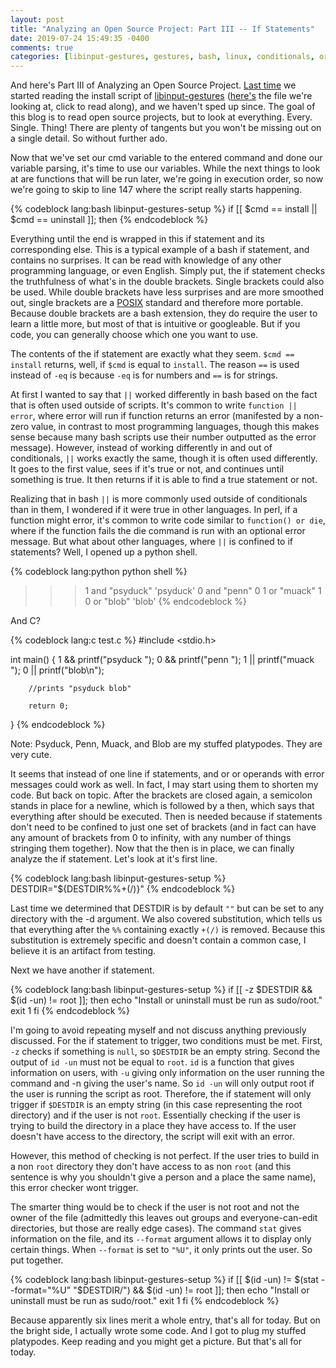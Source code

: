 ```yaml
---
layout: post
title: "Analyzing an Open Source Project: Part III -- If Statements"
date: 2019-07-24 15:49:35 -0400
comments: true
categories: [libinput-gestures, gestures, bash, linux, conditionals, or]
---
```

And here's Part III of Analyzing an Open Source Project. [Last time](/blog/2019/07/02/analyzing-an-open-source-project-part-ii-reading-installation-script-arguments/) we started reading the install script of [libinput-gestures](https://github.com/bulletmark/libinput-gestures) ([here's](https://github.com/bulletmark/libinput-gestures/blob/master/libinput-gestures-setup#L147) the file we're looking at, click to read along), and we haven't sped up since. The goal of this blog is to read open source projects, but to look at everything. Every. Single. Thing! There are plenty of tangents but you won't be missing out on a single detail. So without further ado.

Now that we've set our cmd variable to the entered command and done our variable parsing, it's time to use our variables. While the next things to look at are functions that will be run later, we're going in execution order, so now we're going to skip to line 147 where the script really starts happening.

{% codeblock lang:bash libinput-gestures-setup %}
if [[ $cmd == install || $cmd == uninstall ]]; then
{% endcodeblock %}

Everything until the end is wrapped in this if statement and its corresponding else. This is a typical example of a bash if statement, and contains no surprises. It can be read with knowledge of any other programming language, or even English. Simply put, the if statement checks the truthfulness of what's in the double brackets. Single brackets could also be used. While double brackets have less surprises and are more smoothed out, single brackets are a [POSIX](https://pubs.opengroup.org/onlinepubs/9699919799/) standard and therefore more portable. Because double brackets are a bash extension, they do require the user to learn a little more, but most of that is intuitive or googleable. But if you code, you can generally choose which one you want to use.

The contents of the if statement are exactly what they seem. `$cmd == install` returns, well, if `$cmd` is equal to `install`. The reason `==` is used instead of `-eq` is because `-eq` is for numbers and `==` is for strings.

At first I wanted to say that `||` worked differently in bash based on the fact that is often used outside of scripts. It's common to write `function || error`, where error will run if function returns an error (manifested by a non-zero value, in contrast to most programming languages, though this makes sense because many bash scripts use their number outputted as the error message). However, instead of working differently in and out of conditionals, `||` works exactly the same, though it is often used differently. It goes to the first value, sees if it's true or not, and continues until something is true. It then returns if it is able to find a true statement or not.

Realizing that in bash `||` is more commonly used outside of conditionals than in them, I wondered if it were true in other languages. In perl, if a function might error, it's common to write code similar to `function() or die`, where if the function fails the die command is run with an optional error message. But what about other languages, where `||` is confined to if statements? Well, I opened up a python shell.

{% codeblock lang:python python shell %}
>>> 1 and "psyduck"
'psyduck'
>>> 0 and "penn"
0
>>> 1 or "muack"
1
>>> 0 or "blob"
'blob'
{% endcodeblock %}

And C?

{% codeblock lang:c test.c %}
#include <stdio.h>

int main() {
        1 && printf("psyduck ");
        0 && printf("penn ");
        1 || printf("muack ");
        0 || printf("blob\n");

        //prints "psyduck blob"

        return 0;
}
{% endcodeblock %}

Note: Psyduck, Penn, Muack, and Blob are my stuffed platypodes. They are very cute.

It seems that instead of one line if statements, and or or operands with error messages could work as well. In fact, I may start using them to shorten my code. But back on topic. After the brackets are closed again, a semicolon stands in place for a newline, which is followed by a then, which says that everything after should be executed. Then is needed because if statements don't need to be confined to just one set of brackets (and in fact can have any amount of brackets from 0 to infinity, with any number of things stringing them together). Now that the then is in place, we can finally analyze the if statement. Let's look at it's first line.

{% codeblock lang:bash libinput-gestures-setup %}
DESTDIR="${DESTDIR%%+(/)}"
{% endcodeblock %}

Last time we determined that DESTDIR is by default `""` but can be set to any directory with the -d argument. We also covered substitution, which tells us that everything after the `%%` containing exactly `+(/)` is removed. Because this substitution is extremely specific and doesn't contain a common case, I believe it is an artifact from testing.

Next we have another if statement.

{% codeblock lang:bash libinput-gestures-setup %}
if [[ -z $DESTDIR && $(id -un) != root ]]; then
	echo "Install or uninstall must be run as sudo/root."
	exit 1
fi
{% endcodeblock %}

I'm going to avoid repeating myself and not discuss anything previously discussed. For the if statement to trigger, two conditions must be met. First, `-z` checks if something is `null`, so `$DESTDIR` be an empty string. Second the output of `id -un` must not be equal to `root`. `id` is a function that gives information on users, with `-u` giving only information on the user running the command and -n giving the user's name. So `id -un` will only output root if the user is running the script as root. Therefore, the if statement will only trigger if `$DESTDIR` is an empty string (in this case representing the root directory) and if the user is not `root`. Essentially checking if the user is trying to build the directory in a place they have access to. If the user doesn't have access to the directory, the script will exit with an error.

However, this method of checking is not perfect. If the user tries to build in a non `root` directory they don't have access to as non `root` (and this sentence is why you shouldn't give a person and a place the same name), this error checker wont trigger.

The smarter thing would be to check if the user is not root and not the owner of the file (admittedly this leaves out groups and everyone-can-edit directories, but those are really edge cases). The command `stat` gives information on the file, and its `--format` argument allows it to display only certain things. When `--format` is set to `"%U"`, it only prints out the user. So put together.

{% codeblock lang:bash libinput-gestures-setup %}
if [[ $(id -un) != $(stat --format="%U" "$DESTDIR/") && $(id -un) != root ]]; then
	echo "Install or uninstall must be run as sudo/root."
	exit 1
fi
{% endcodeblock %}

Because apparently six lines merit a whole entry, that's all for today. But on the bright side, I actually wrote some code. And I got to plug my stuffed platypodes. Keep reading and you might get a picture. But that's all for today.
